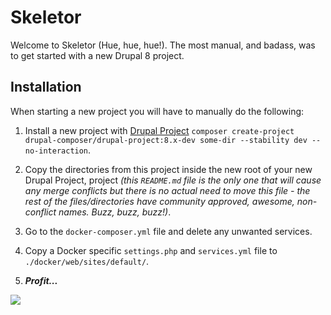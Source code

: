 # Skeletor
Welcome to Skeletor (Hue, hue, hue!). The most manual, and badass, was to get started with a new Drupal 8 project.

## Installation
When starting a new project you will have to manually do the following:

1. Install a new project with [Drupal Project](https://github.com/drupal-composer/drupal-project) `composer create-project drupal-composer/drupal-project:8.x-dev some-dir --stability dev --no-interaction`.

2. Copy the directories from this project inside the new root of your new Drupal Project, project _(this `README.md` file is the only one that will cause any merge conflicts but there is no actual need to move this file - the rest of the files/directories have community approved, awesome, non-conflict names. Buzz, buzz, buzz!)_.

3. Go to the `docker-composer.yml` file and delete any unwanted services.

4. Copy a Docker specific `settings.php` and `services.yml` file to `./docker/web/sites/default/`.

5. _**Profit...**_

![](https://media2.giphy.com/media/dcWd8Q1zVA1YA/giphy.gif)
